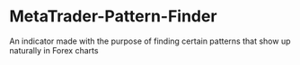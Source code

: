 # MetaTrader-Pattern-Finder
An indicator made with the purpose of finding certain patterns that show up naturally in Forex charts
